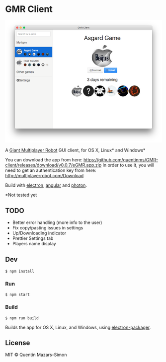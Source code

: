# GMR Client

![](screenshot.png)

A [Giant Multiplayer Robot](http://multiplayerrobot.com/) GUI client, for OS X, Linux\* and Windows\*

You can download the app from here: https://github.com/quentinms/GMR-client/releases/download/v0.0.7/eGMR.app.zip
In order to use it, you will need to get an authentication key from here: http://multiplayerrobot.com/Download

Build with [electron](http://electron.atom.io), [angular](https://angularjs.org) and [photon](http://photonkit.com). 

*Not tested yet

## TODO

* Better error handling (more info to the user)
* Fix copy/pasting issues in settings
* Up/Downloading indicator
* Prettier Settings tab
* Players name display

## Dev

```
$ npm install
```

### Run

```
$ npm start
```

### Build

```
$ npm run build
```

Builds the app for OS X, Linux, and Windows, using [electron-packager](https://github.com/maxogden/electron-packager).

## License

MIT © Quentin Mazars-Simon
